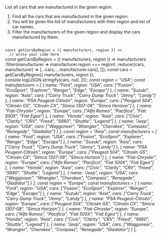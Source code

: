 List all cars that are manufactured in the given region.

1. Find all the cars that are manufactured in the given region.
2. You will be given the list of manufacturers with their region and list of car names.
3. Filter the manufacturers of the given region and display the cars manufactured by them.

<codeblock language="javascript" type="exercise" testMode="multipleInput">
<code>
const getCarsByRegion = ({ manufacturers, region }) =>
  // write your code here
</code>

<solution>
const getCarsByRegion = ({ manufacturers, region }) =>
  manufacturers
    .filter(manufacturer => manufacturer.region === region)
    .reduce((cars, manufacturer) => [...cars, ...manufacturer.cars], []);
</solution>

<testcases>
<caller>
const cars = getCarsByRegion({ manufacturers, region });
console.log(JSON.stringify(cars, null, 2));
</caller>
<testcase>
<i>
const region = "USA";
const manufacturers = [
  {
    name: "Ford",
    region: "USA",
    cars: ["Fusion", "EcoSport", "Explorer", "Ranger", "Edge", "Escape"]
  },
  {
    name: "Suzuki",
    region: "Asia",
    cars: ["Carry Truck", "Carry Dump Truck", "Jimny", "Landy"]
  },
  {
    name: "PSA Peugeot-Citroën",
    region: "Europe",
    cars: ["Peugeot 504", "Citroën GS", "Citroën CX", "Simca 1307-08", "Simca Horizon"]
  },
  {
    name: "Fiat-Chrysler",
    region: "Europe",
    cars: ["Alfa Romeo", "Pacifica", "Fiat 500X", "Fiat Egea"]
  },
  {
    name: "Honda",
    region: "Asia",
    cars: ["Civic", "Clarity", "CRV", "Freed", "S660", "Shuttle", "Legend"]
  },
  {
    name: "Jeep",
    region: "USA",
    cars: ["Waggoneer", "Wrangler", "Cherokee", "Compass", "Renegade", "Gladiator"]
  }
];
</i>
</testcase>
<testcase>
<i>
const region = "Asia";
const manufacturers = [
  {
    name: "Ford",
    region: "USA",
    cars: ["Fusion", "EcoSport", "Explorer", "Ranger", "Edge", "Escape"]
  },
  {
    name: "Suzuki",
    region: "Asia",
    cars: ["Carry Truck", "Carry Dump Truck", "Jimny", "Landy"]
  },
  {
    name: "PSA Peugeot-Citroën",
    region: "Europe",
    cars: ["Peugeot 504", "Citroën GS", "Citroën CX", "Simca 1307-08", "Simca Horizon"]
  },
  {
    name: "Fiat-Chrysler",
    region: "Europe",
    cars: ["Alfa Romeo", "Pacifica", "Fiat 500X", "Fiat Egea"]
  },
  {
    name: "Honda",
    region: "Asia",
    cars: ["Civic", "Clarity", "CRV", "Freed", "S660", "Shuttle", "Legend"]
  },
  {
    name: "Jeep",
    region: "USA",
    cars: ["Waggoneer", "Wrangler", "Cherokee", "Compass", "Renegade", "Gladiator"]
  }
];
</i>
</testcase>
<testcase>
<i>
const region = "Europe";
const manufacturers = [
  {
    name: "Ford",
    region: "USA",
    cars: ["Fusion", "EcoSport", "Explorer", "Ranger", "Edge", "Escape"]
  },
  {
    name: "Suzuki",
    region: "Asia",
    cars: ["Carry Truck", "Carry Dump Truck", "Jimny", "Landy"]
  },
  {
    name: "PSA Peugeot-Citroën",
    region: "Europe",
    cars: ["Peugeot 504", "Citroën GS", "Citroën CX", "Simca 1307-08", "Simca Horizon"]
  },
  {
    name: "Fiat-Chrysler",
    region: "Europe",
    cars: ["Alfa Romeo", "Pacifica", "Fiat 500X", "Fiat Egea"]
  },
  {
    name: "Honda",
    region: "Asia",
    cars: ["Civic", "Clarity", "CRV", "Freed", "S660", "Shuttle", "Legend"]
  },
  {
    name: "Jeep",
    region: "USA",
    cars: ["Waggoneer", "Wrangler", "Cherokee", "Compass", "Renegade", "Gladiator"]
  }
];
</i>
</testcase>
</testcases>
</codeblock>